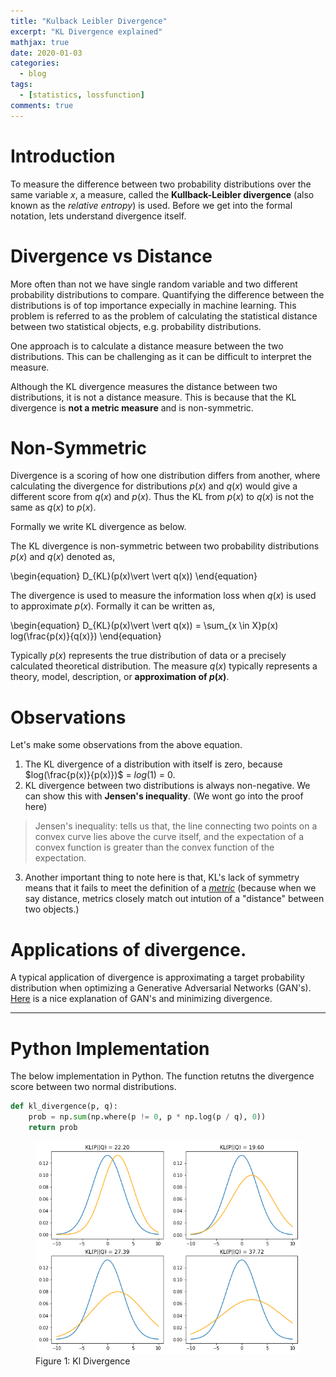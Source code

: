 ```yaml
---
title: "Kulback Leibler Divergence"
excerpt: "KL Divergence explained"
mathjax: true
date: 2020-01-03
categories:
  - blog
tags: 
  - [statistics, lossfunction]
comments: true
---
```

# Introduction
To measure the difference between two probability distributions over the same variable $x$, a measure, called the **Kullback-Leibler divergence** (also known as the *relative entropy*) is used. Before we get into the formal notation, lets understand divergence itself. 

# Divergence vs Distance
More often than not we have single random variable and two different probability distributions to compare. Quantifying the difference between the distributions is of top importance expecially in machine learning. This problem is referred to as the problem of calculating the statistical distance between two statistical objects, e.g. probability distributions.

One approach is to calculate a distance measure between the two distributions. This can be challenging as it can be difficult to interpret the measure.

Although the KL divergence measures the distance between two distributions, it is not a distance measure. This is because that the KL divergence is **not a metric measure** and is non-symmetric. 

# Non-Symmetric
Divergence is a scoring of how one distribution differs from another, where calculating the divergence for distributions $p(x)$ and $q(x)$ would give a different score from $q(x)$ and $p(x)$. Thus the KL from $p(x)$ to $q(x)$ is not the same as  $q(x)$ to $p(x)$.

Formally we write KL divergence as below. 

The KL divergence is non-symmetric between two probability distributions $p(x)$ and $q(x)$ denoted as,

\begin{equation}
D_{KL}(p(x)\vert \vert q(x))
\end{equation}

The divergence is used to measure the information loss when $q(x)$ is used to approximate $p(x)$. Formally it can be written as, 

\begin{equation}
D_{KL}(p(x)\vert \vert q(x)) =  \sum_{x \in X}p(x) log(\frac{p(x)}{q(x)})
\end{equation}

Typically $p(x)$ represents the true distribution of data or a precisely calculated theoretical distribution. The measure $q(x)$ typically represents a theory, model, description, or **approximation of $p(x)$**.

# Observations
Let's make some observations from the above equation. 

1. The KL divergence of a distribution with itself is zero, because $log(\frac{p(x)}{p(x)})$ = $log(1)$ = 0. 
2. KL divergence between two distributions is always non-negative. We can show this with **Jensen's inequality**. (We wont go into the proof here)

> Jensen's inequality: tells us that, the line connecting two points on a convex curve lies above the curve itself, and the expectation of a convex function is greater than the convex function of the expectation. 

3. Another important thing to note here is that, KL's lack of symmetry means that it fails to meet the definition of a [*metric*](https://en.wikipedia.org/wiki/Metric_(mathematics)) (because when we say distance, metrics closely match out intution of a "distance" between two objects.)


# Applications of divergence. 
A typical application of divergence is approximating a target probability distribution when optimizing a Generative Adversarial Networks (GAN's). [Here](https://colinraffel.com/blog/gans-and-divergence-minimization.html) is a nice explanation of GAN's and minimizing divergence. 


--- 

# Python Implementation
The below implementation in Python. The function retutns the divergence score between two normal distributions.  

```python
def kl_divergence(p, q):
    prob = np.sum(np.where(p != 0, p * np.log(p / q), 0))
    return prob
```

<!-- ![](http://venkat-rajgopal.github.io/plots/kl_divergence/kl_divergence.png) -->

<figure>
	<img src="/assets/images/2020-01-03-Kulback-Leibler-Divergence_files/kl_divergence.png">
	<figcaption>Figure 1: Kl Divergence</figcaption>
</figure>